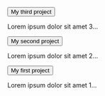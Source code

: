<button type="button" class="collapsible">My third project</button>
<div class="content">
  <p>Lorem ipsum dolor sit amet 3...</p>
</div>

<button type="button" class="collapsible">My second project</button>
<div class="content">
  <p>Lorem ipsum dolor sit amet 2...</p>
</div>

<button type="button" class="collapsible">My first project</button>
<div class="content">
  <p>Lorem ipsum dolor sit amet 1...</p>
</div>

<script src="{{ base.url | prepend: site.url }}/assets/js/collapsible-item.js"></script>
